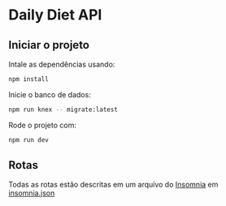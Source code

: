 # Daily Diet API

## Iniciar o projeto
Intale as dependências usando:
```bash
npm install
```

Inicie o banco de dados:
```bash
npm run knex -- migrate:latest
```

Rode o projeto com:
```bash
npm run dev
```

## Rotas
Todas as rotas estão descritas em um arquivo do [Insomnia](https://insomnia.rest/) em [insomnia.json](./insomnia.json)

